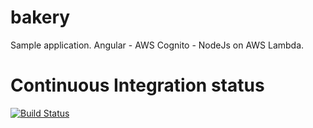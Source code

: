 # bakery
Sample application. Angular - AWS Cognito - NodeJs on AWS Lambda.

# Continuous Integration status
[![Build Status](https://travis-ci.org/NoraUi/bakery.svg?branch=master)](https://travis-ci.org/NoraUi/bakery)
